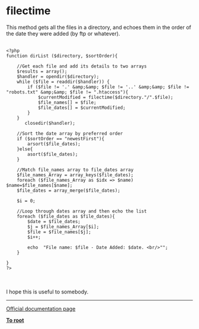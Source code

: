 # filectime



This method gets all the files in a directory, and echoes them in the order of the date they were added (by ftp or whatever).<br><br>

```
<?php
function dirList ($directory, $sortOrder){

    //Get each file and add its details to two arrays
    $results = array();
    $handler = opendir($directory);
    while ($file = readdir($handler)) {  
        if ($file != '.' &amp;&amp; $file != '..' &amp;&amp; $file != "robots.txt" &amp;&amp; $file != ".htaccess"){
            $currentModified = filectime($directory."/".$file);
            $file_names[] = $file;
            $file_dates[] = $currentModified;
        }    
    }
       closedir($handler);

    //Sort the date array by preferred order
    if ($sortOrder == "newestFirst"){
        arsort($file_dates);
    }else{
        asort($file_dates);
    }
    
    //Match file_names array to file_dates array
    $file_names_Array = array_keys($file_dates);
    foreach ($file_names_Array as $idx => $name) $name=$file_names[$name];
    $file_dates = array_merge($file_dates);
    
    $i = 0;

    //Loop through dates array and then echo the list
    foreach ($file_dates as $file_dates){
        $date = $file_dates;
        $j = $file_names_Array[$i];
        $file = $file_names[$j];
        $i++;
            
        echo  "File name: $file - Date Added: $date. <br/>"";        
    }

}
?>
```
<br><br>I hope this is useful to somebody.  

---

[Official documentation page](https://www.php.net/manual/en/function.filectime.php)

**[To root](/README.md)**